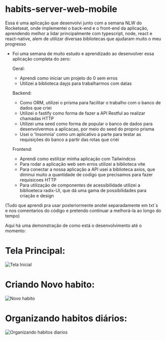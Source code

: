 # habits-server-web-mobile
Essa é uma aplicação que desenvolvi junto com a semana NLW do Rocketseat, onde implementei o back-end e o front-end da aplicação, aprendendo melhor a lidar principalmente com typescript, node, react e react-native, alem de utilizar diversas bibliotecas que ajudaram muito o meu progresso

- Foi uma semana de muito estudo e aprendizado ao desenvolver essa aplicação completa do zero:
  
  Geral:
  + Aprendi como iniciar um projeto do 0 sem erros
  + Utilizei a biblioteca dayjs para trabalharmos com datas
  
  Backend: 
  + Como ORM, utilizei o prisma para facilitar o trabalho com o banco de dados que criei
  + Utilizei o fastify como forma de fazer a API Restful ao realizar chamadas HTTP
  + Utilizei uma seed como forma de popular o banco de dados para desenvolvermos a aplicacao, por meio do seed do proprio prisma
  + Usei o 'Insomnia' como um aplicativo a parte para testar as requisições do banco a partir das rotas que criei
  
  Frontend: 
  + Aprendi como estilizar minha aplicação com Tailwindcss
  + Para rodar a aplicação web sem erros utilizei a biblioteca vite
  + Para conectar a nossa aplicação a API usei a biblioteca axios, que diminui muito a quantidade de codigo que precisamos para fazer
    requisicoes HTTP
  + Para utilização de componentes de acessibilidade utilizei a biblioeteca radix-UI, que dá uma gama de possibilidades para criação e design

(Tudo que aprendi pra usar posteriormente anotei separadamente em txt´s e nos comentarios do código e pretendo continuar a melhorá-la ao longo do tempo)

Aqui há uma demonstração de como está o desenvolvimento até o momento:

# Tela Principal:
![Tela Inicial](https://user-images.githubusercontent.com/89881021/213941443-0eab26e3-e191-4468-94b2-69af4002b950.png)

# Criando Novo habito:
![Novo habito](https://user-images.githubusercontent.com/89881021/213941588-7d949ea9-d9c9-4daa-8f14-1c8cbf4d6539.png)

# Organizando habitos diários:
![Organizando habitos diarios](https://user-images.githubusercontent.com/89881021/213941713-9918cc7e-cc71-4096-ae5c-d20e1e6f693e.png)



